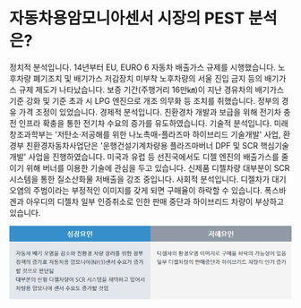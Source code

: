 # 자동차용암모니아센서 시장의 PEST 분석은?

정치적 분석입니다.
14년부터 EU, EURO 6 자동차 배출가스 규제를 시행했습니다. 노후차량 폐기조치 및 배기가스 저감장치 미부착 노후차량의 서울 진입 금지 등의 배기가스 규제 제도가 나타났습니다. 보증 기간(주행거리 16만㎞)이 지난 경유차의 배기가스 기준 강화 및 기준 초과 시 LPG 엔진으로 개조 의무화 등 조치를 취했습니다. 정부의 경유 가격 조정이 있었습니다.
경제적 분석입니다.
친환경차 개발과 보급을 위해 전기차 충전 인프라 확충을 통한 전기차 수요의 증가를 유도하였습니다.
기술적 분석입니다.
미래창조과학부는 '저탄소·저공해를 위한 나노촉매-플라즈마 하이브리드 기술개발' 사업, 환경부 친환경자동차사업단은 '운행건설기계차량용 플라즈마버너 DPF 및 SCR 핵심기술 개발' 사업을 진행하였습니다. 미국과 유럽 등 선진국에서도 디젤 엔진의 배출가스를 줄이기 위해 버너를 이용한 기술에 관심을 두고 있습니다. 신제품 디젤차량 대부분이 SCR 시스템을 통한 질소산화물 저배출을 강조 중입니다.
사회적 분석입니다.
디젤차가 대기오염의 주범이라는 부정적인 이미지를 갖게 되면 구매율이 하락할 수 있습니다. 폭스바겐과 아우디의 디젤차 일부 인증취소로 인한 판매 중단과 하이브리드 차량이 부상하고 있습니다.

![](./images/자동차용암모니아센서_Q13_4_1.PNG)